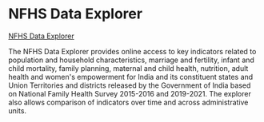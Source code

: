 # NFHS Data Explorer

[ NFHS Data Explorer ](https://share.streamlit.io/mlcfoundation/nfhs/main)

The NFHS Data Explorer provides online access to key indicators related to population and household characteristics, marriage and fertility, infant and child mortality, family planning, maternal and child health, nutrition, adult health and women's empowerment for India and its constituent states and Union Territories and districts released by the Government of India based on National Family Health Survey 2015-2016 and 2019-2021. The explorer also allows comparison of indicators over time and across administrative units.
